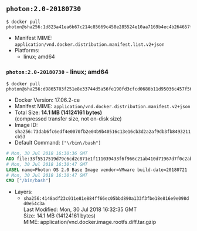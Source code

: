 ## `photon:2.0-20180730`

```console
$ docker pull photon@sha256:1d823a41ea6b67c214c85669c458e285524e10aa7169b4ec4b264657fd2cbabf
```

-	Manifest MIME: `application/vnd.docker.distribution.manifest.list.v2+json`
-	Platforms:
	-	linux; amd64

### `photon:2.0-20180730` - linux; amd64

```console
$ docker pull photon@sha256:d9865703f251e8e33744d5a56fe190fd3cfcd0686b11d95036c457f569ef1a47
```

-	Docker Version: 17.06.2-ce
-	Manifest MIME: `application/vnd.docker.distribution.manifest.v2+json`
-	Total Size: **14.1 MB (14124161 bytes)**  
	(compressed transfer size, not on-disk size)
-	Image ID: `sha256:73dab6fc6edf4e0070fb2e04b9b40516c13e16cb3d2a2af9db3fb8493211cb53`
-	Default Command: `["\/bin\/bash"]`

```dockerfile
# Mon, 30 Jul 2018 16:30:36 GMT
ADD file:33f5517519d79c6cd2c871e1f111039433f6f966c21ab410d71967d7f0c2abed in / 
# Mon, 30 Jul 2018 16:30:47 GMT
LABEL name=Photon OS 2.0 Base Image vendor=VMware build-date=20180721
# Mon, 30 Jul 2018 16:30:47 GMT
CMD ["/bin/bash"]
```

-	Layers:
	-	`sha256:4148adf23c011e81e884ff66ec05bbd890a133f3fbe18e816e9e098dd0e54c3a`  
		Last Modified: Mon, 30 Jul 2018 16:32:35 GMT  
		Size: 14.1 MB (14124161 bytes)  
		MIME: application/vnd.docker.image.rootfs.diff.tar.gzip
